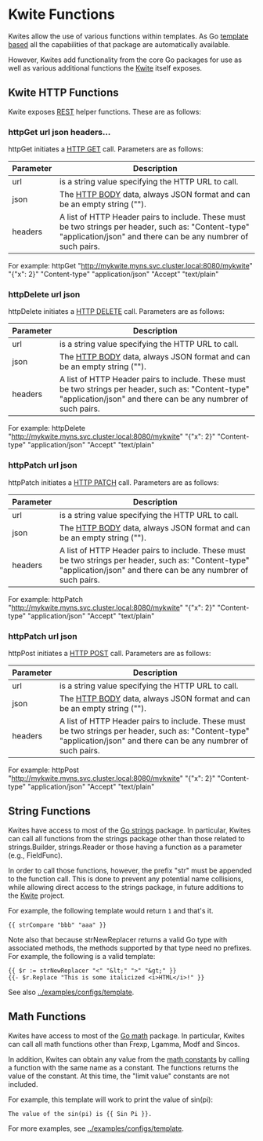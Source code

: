 # Kwite Functions
Kwites allow the use of various functions within templates. As Go [template
based](https://golang.org/pkg/text/template/) all the capabilities of that
package are automatically available.

However, Kwites add functionality from the core Go packages for use as well as
various additional functions the [Kwite](https://github.com/tdhite/kwite)
itself exposes.

## Kwite HTTP Functions
Kwite exposes [REST](https://restfulapi.net) helper functions. These are as
follows:

### httpGet url json headers...
httpGet initiates a [HTTP GET](https://restfulapi.net/http-methods/#get) call.
Parameters are as follows:

| Parameter | Description |
| --- | --- |
| url | is a string value specifying the HTTP URL to call. |
| json | The [HTTP BODY](https://en.wikipedia.org/wiki/HTTP_message_body) data, always JSON format and can be an empty string (""). |
| headers | A list of HTTP Header pairs to include. These must be two strings per header, such as: "Content-type" "application/json" and there can be any numbrer of such pairs. |

For example:
    httpGet "http://mykwite.myns.svc.cluster.local:8080/mykwite" "{\"x\": 2}" "Content-type" "application/json" "Accept" "text/plain"

### httpDelete url json
httpDelete initiates a [HTTP DELETE](https://restfulapi.net/http-methods/#delete)
call. Parameters are as follows:

| Parameter | Description |
| --- | --- |
| url | is a string value specifying the HTTP URL to call. |
| json | The [HTTP BODY](https://en.wikipedia.org/wiki/HTTP_message_body) data, always JSON format and can be an empty string (""). |
| headers | A list of HTTP Header pairs to include. These must be two strings per header, such as: "Content-type" "application/json" and there can be any numbrer of such pairs. |

For example:
    httpDelete "http://mykwite.myns.svc.cluster.local:8080/mykwite" "{\"x\": 2}" "Content-type" "application/json" "Accept" "text/plain"

### httpPatch url json
httpPatch initiates a [HTTP PATCH](https://restfulapi.net/http-methods/#patch)
call. Parameters are as follows:

| Parameter | Description |
| --- | --- |
| url | is a string value specifying the HTTP URL to call. |
| json | The [HTTP BODY](https://en.wikipedia.org/wiki/HTTP_message_body) data, always JSON format and can be an empty string (""). |
| headers | A list of HTTP Header pairs to include. These must be two strings per header, such as: "Content-type" "application/json" and there can be any numbrer of such pairs. |

For example:
    httpPatch "http://mykwite.myns.svc.cluster.local:8080/mykwite" "{\"x\": 2}" "Content-type" "application/json" "Accept" "text/plain"

### httpPatch url json
httpPost initiates a [HTTP POST](https://restfulapi.net/http-methods/#post)
call. Parameters are as follows:

| Parameter | Description |
| --- | --- |
| url | is a string value specifying the HTTP URL to call. |
| json | The [HTTP BODY](https://en.wikipedia.org/wiki/HTTP_message_body) data, always JSON format and can be an empty string (""). |
| headers | A list of HTTP Header pairs to include. These must be two strings per header, such as: "Content-type" "application/json" and there can be any numbrer of such pairs. |

For example:
    httpPost "http://mykwite.myns.svc.cluster.local:8080/mykwite" "{\"x\": 2}" "Content-type" "application/json" "Accept" "text/plain"

## String Functions
Kwites have access to most of the [Go strings](https://golang.org/pkg/strings)
package. In particular, Kwites can call all functions from the strings package
other than those related to strings.Builder, strings.Reader or those having a
function as a parameter (e.g., FieldFunc).

In order to call those functions, however, the prefix "str" must be appended to
the function call. This is done to prevent any potential name collisions, while
allowing direct access to the strings package, in future additions to the
[Kwite](https://github.com/tdhite/kwite) project.

For example, the following template would return `1` and that's it.

    {{ strCompare "bbb" "aaa" }}

Note also that because strNewReplacer returns a valid Go type with associated
methods, the methods supported by that type need no prefixes. For example, the
following is a valid template:

    {{ $r := strNewReplacer "<" "&lt;" ">" "&gt;" }}
    {{- $r.Replace "This is some italicized <i>HTML</i>!" }}

See also [../examples/configs/template](https://github.com/tdhite/kwite/blob/master/examples/configs/template).

## Math Functions
Kwites have access to most of the [Go math](https://golang.org/pkg/math)
package. In particular, Kwites can call all math functions other than Frexp,
Lgamma, Modf and Sincos.

In addition, Kwites can obtain any value from the [math
constants](https://golang.org/pkg/math/#pkg-constants) by calling a function
with the same name as a constant. The functions returns the value of the
constant. At this time, the "limit value" constants are not included.

For example, this template will work to print the value of sin(pi):

    The value of the sin(pi) is {{ Sin Pi }}.

For more examples, see [../examples/configs/template](https://github.com/tdhite/kwite/blob/master/examples/configs/template).
